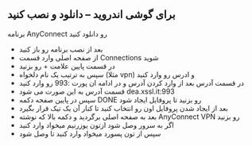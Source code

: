 ## برای گوشی اندروید – دانلود و نصب کنید


برنامه AnyConnect رو دانلود کنید

 - بعد از نصب برنامه رو باز کنید
 - از صفحه اصلی وارد قسمت Connections شوید
 - در قسمت پایین علامت + رو بزنید
 - سپس به ترتیب یک نام دلخواه (مثلا vpn) و ادرس رو وارد کنید
 - در قسمت آدرس بعد از وارد کردن آدرس و در ادامه ان پورت :993 رو وارد کنید
 - قسمت آدرس به این صورت می شود dea.xssl.it:993
 - سپس در پایین صفحه دکمه DONE رو بزنید تا پروفایل ایجاد شود
 - بعد از ایجاد شدن پروفایل اون رو انتخاب کنید تا کنار آن یک تیک قرار بگیرد
 - بعد به صفحه اصلی برگردید و دکمه بالا که نوشته AnyConnect VPN رو بزنید
 - اگر به سرور وصل شود ازتون یوزرنیم میخواد وارد کنید
 - سپس از تون پسورد میخواد وارد کنید تا وصل شود

